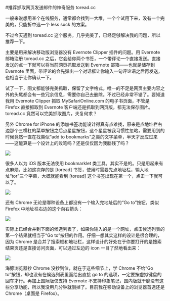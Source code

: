#推荐抓取网页发送邮件的神奇服务 toread.cc

<!-- description: 解决移动设备浏览网页保存 Evernote 的问题 -->
<!-- date: 2013-05-09 -->

一般来说想用某个在线服务，通常都会找到一大堆，一个个试用下来，没有一个完美的，只能折中选一个 less suck 的方案。

不过今天遇到 toread.cc 这个服务，几乎完美了，已经足够解决我的问题，所以推荐一下。

主要是用来解决移动版浏览器没有 Evernote Clipper 插件的问题。用 Evernote 邮箱注册 toread.cc 之后，它会给你两个书签，一个带评论一个直接发送。直接发送的点一下就可以将当前网页抓取发送到 Evernote 邮箱——也就是储存到 Evernote 里面，带评论的会先弹出一个对话框让你输入一句评论语之后再发送，也相当于让你确认一下。

试了一下，图文都能够完美抓取，保留了文字格式。唯一的不足是网页主要内容之外的头尾都会有一些冗余信息，需要你自己去删除。不过已经非常不错了。要知道我用 Evernote Clipper 抓取 MySafariOnline.com 的电子书页面，不管是 Firefox 直接抓取到 Evernote 客户端还是抓取到网页版，都无法保存图片。toread.cc 竟然可以完美抓取图片，夫复何求？

另外 Chrome for iPhone 的添加书签功能设计得真有点难找，原来是点地址栏右边那个三横杠的菜单按钮之后点星星按钮，这个星星被我习惯性忽略，需要用到的时候竟然一直在找类似“add to bookmarks”之类的文字菜单，半天才反应过来——这能算是一个设计上的败笔吗？还是仅仅因为我脑残了吗？

![](http://sucklessinfo.b0.upaiyun.com/35/1-c.jpg) <br>

很多人以为 iOS 版本无法使用 bookmarklet 类工具。其实不是的。只是用起来有点麻烦，比如这次存的是 [toread] 书签，使用时需要先点地址栏，输入地址“tor”三个字幕，大概就能看到 [toread] 这个书签出现在第一个，点击一下就可以了。

![](http://sucklessinfo.b0.upaiyun.com/35/2-c.jpg) <br>

还有 Chrome 无论是哪种设备上都没有一个输入完地址后的“Go to”按钮，类似 Firefox 中地址栏右边的这个向右箭头：

![](http://sucklessinfo.b0.upaiyun.com/35/3-w.jpg) <br>

实际上已经合并到下面的候选列表了，如果你输入的是一个网址，点击候选列表的第一个结果就相当于“Go to”按钮的作用。仔细一想其实这样的设计是很合理的，因为 Chrome 是合并了搜索框和地址栏，这样设计的好处在于你要打开的是搜索结果页还是直接访问页面，可以通过左边的 icon 一目了然地看出来：

![](http://sucklessinfo.b0.upaiyun.com/35/4-w.jpg) <br>

海豚浏览器抄 Chrome 没抄到位，就在于这些细节上，学 Chrome 不给“Go to”按钮，却也没有在候选列表里面给出直接 go to 的选项，一定要按虚拟键盘的回车才行。再加上国际版仅支持 Evernote 不支持印象笔记，国内版就干脆没有这些分享功能，所以我没用几分钟就删掉了。目前我在移动设备上的浏览器首选还是 Chrome（桌面是 Firefox）。